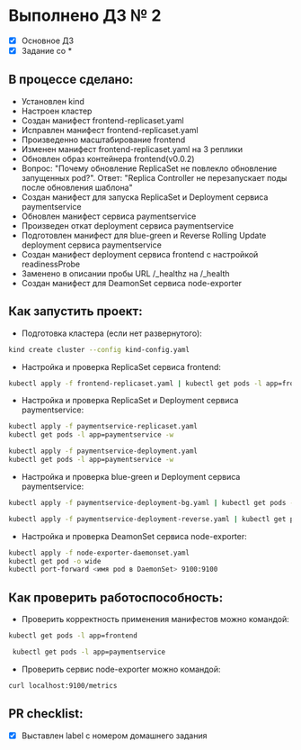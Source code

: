 # Выполнено ДЗ № 2

 - [x] Основное ДЗ
 - [x] Задание со *

## В процессе сделано:
 - Установлен kind
 - Настроен кластер
 - Создан манифест frontend-replicaset.yaml
 - Исправлен манифест frontend-replicaset.yaml
 - Произведенно масштабирование frontend 
 - Изменен манифест frontend-replicaset.yaml на 3 реплики
 - Обновлен образ контейнера frontend(v0.0.2)
 - Вопрос: "Почему обновление ReplicaSet не повлекло обновление
запущенных pod?". Ответ: "Replica Controller не перезапускает поды после обновления шаблона"
 - Создан манифест для запуска ReplicaSet и Deployment сервиса paymentservice
 - Обновлен манифест сервиса paymentservice
 - Произведен откат deployment сервиса paymentservice
 - Подготовлен манифест для blue-green и Reverse Rolling Update deployment сервиса paymentservice
 - Создан манифест deployment сервиса frontend с настройкой readinessProbe
 - Заменено в описании пробы URL /_healthz на /_health
 - Создан манифест для DeamonSet сервиса node-exporter

## Как запустить проект:
 - Подготовка кластера (если нет развернутого):
 ```bash
 kind create cluster --config kind-config.yaml
 ```
 - Настройка и проверка ReplicaSet сервиса frontend:
 ```bash
 kubectl apply -f frontend-replicaset.yaml | kubectl get pods -l app=frontend -w
 ```
 - Настройка и проверка ReplicaSet и Deployment сервиса paymentservice:
 ```bash
 kubectl apply -f paymentservice-replicaset.yaml
 kubectl get pods -l app=paymentservice -w

 kubectl apply -f paymentservice-deployment.yaml
 kubectl get pods -l app=paymentservice -w
 ```
  - Настройка и проверка blue-green и Deployment сервиса paymentservice:
 ```bash
 kubectl apply -f paymentservice-deployment-bg.yaml | kubectl get pods -l app=paymentservice -w

 kubectl apply -f paymentservice-deployment-reverse.yaml | kubectl get pods -l app=paymentservice -w
 ```
  - Настройка и проверка DeamonSet сервиса node-exporter:
 ```bash
 kubectl apply -f node-exporter-daemonset.yaml
 kubectl get pod -o wide
 kubectl port-forward <имя pod в DaemonSet> 9100:9100
 ```

## Как проверить работоспособность:
 - Проверить корректность применения манифестов можно командой:
 ```bash
 kubectl get pods -l app=frontend
 ```
```bash
 kubectl get pods -l app=paymentservice
 ```
 - Проверить сервис node-exporter можно командой:
 ```bash
 curl localhost:9100/metrics
 ```
## PR checklist:
 - [x] Выставлен label с номером домашнего задания

 